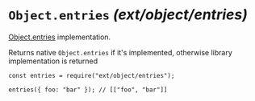 <h1 id="%60object.entries%60-_ext%2Fobject%2Fentries_"><code>Object.entries</code> <em>(ext/object/entries)</em></h1>

<p><a href="https://developer.mozilla.org/en-US/docs/Web/JavaScript/Reference/Global_Objects/Object/entries">Object.entries</a> implementation.</p>

<p>Returns native <code>Object.entries</code> if it's implemented, otherwise library implementation is returned</p>

<pre><code class="javascript">const entries = require("ext/object/entries");

entries({ foo: "bar" }); // [["foo", "bar"]]
</code></pre>
